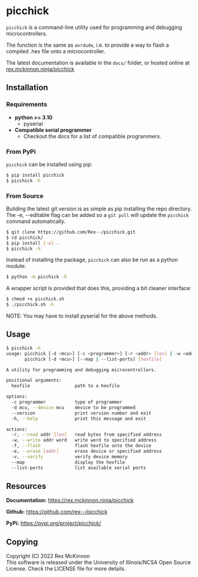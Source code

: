 # picchick
`picchick` is a command-line utility used for programming and debugging
microcontrollers.

The function is the same as `avrdude`, i.e. to provide a way to flash a compiled
.hex file onto a microcontroller.

The latest documentation is available in the `docs/` folder, or hosted online
at [rex.mckinnon.ninja/picchick](https://rex.mckinnon.ninja/picchick)


## Installation

### Requirements
- **python >= 3.10**
  - pyserial
- **Compatible serial programmer**
  - Checkout the docs for a list of compatible programmers.


### From PyPi
`picchick` can be installed using pip:
```sh
$ pip install picchick
$ picchick -h
```

### From Source
Building the latest git version is as simple as pip installing the repo
directory. The -e, --editable flag can be added so a `git pull` will update the
`picchick` command automatically.
```sh
$ git clone https://github.com/Rex--/picchick.git
$ cd picchick/
$ pip install [-e] .
$ picchick -h
```

Instead of installing the package, `picchick` can also be run as a python module:
```sh
$ python -m picchick -h
```
A wrapper script is provided that does this, providing a bit cleaner interface:
```sh
$ chmod +x picchick.sh
$ ./picchick.sh -h
```
NOTE: You may have to install pyserial for the above methods.

## Usage
```sh
$ picchick -h
usage: picchick [-d <mcu>] [-c <programmer>] [-r <addr> [len] | -w <addr> <word> | -f] [-e [addr]] [-v] [hexfile]
       picchick [-d <mcu>] [--map | --list-ports] [hexfile]

A utility for programming and debugging microcontrollers.

positional arguments:
  hexfile                 path to a hexfile

options:
  -c programmer           type of programmer
  -d mcu, --device mcu    device to be programmed
  --version               print version number and exit
  -h, --help              print this message and exit

actions:
  -r, --read addr [len]   read bytes from specified address
  -w, --write addr word   write word to specified address
  -f, --flash             flash hexfile onto the device
  -e, --erase [addr]      erase device or specified address
  -v, --verify            verify device memory
  --map                   display the hexfile
  --list-ports            list available serial ports
```


## Resources

**Documentation:** https://rex.mckinnon.ninja/picchick

**Github:** https://github.com/rex--/picchick

**PyPi:** https://pypi.org/project/picchick/


## Copying

Copyright (C) 2022 Rex McKinnon \
This software is released under the University of Illinois/NCSA
Open Source License. Check the LICENSE file for more details.
